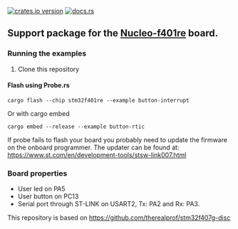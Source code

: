 [![crates.io version](https://img.shields.io/crates/v/nucleo-f401re.svg)](https://crates.io/crates/nucleo-f401re)
[![docs.rs](https://docs.rs/nucleo-f401re/badge.svg)](https://docs.rs/nucle-f401re)

## Support package for the [Nucleo-f401re](https://www.st.com/en/evaluation-tools/nucleo-f401re.html) board.

### Running the examples

1. Clone this repository

#### Flash using Probe.rs

```cargo flash --chip stm32f401re --example button-interrupt```

Or with cargo embed

```cargo embed --release --example button-rtic```

If probe fails to flash your board you probably need to update the firmware on the onboard programmer.
The updater can be found at: https://www.st.com/en/development-tools/stsw-link007.html

### Board properties

 * User led on PA5
 * User button on PC13
 * Serial port through ST-LINK on USART2, Tx: PA2 and Rx: PA3.

This repository is based on https://github.com/therealprof/stm32f407g-disc

